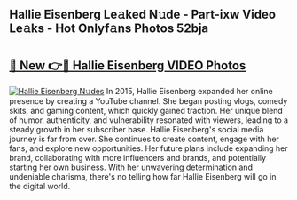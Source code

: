 ## Hallie Eisenberg Le𝚊ked N𝚞de - Part-ixw Video Le𝚊ks - Hot Onlyf𝚊ns Photos 52bja

# <h2><a href="http://ab93518.deff.icu/?id=Hallie+Eisenberg">🔗 New 👉🔴 Hallie Eisenberg VIDEO Photos</a></h2>

[![Hallie Eisenberg N𝚞des](https://i.imgur.com/rIISA9y.gif)](http://ab93518.deff.icu/?id=Hallie+Eisenberg)
In 2015, Hallie Eisenberg expanded her online presence by creating a YouTube channel. She began posting vlogs, comedy skits, and gaming content, which quickly gained traction. Her unique blend of humor, authenticity, and vulnerability resonated with viewers, leading to a steady growth in her subscriber base. Hallie Eisenberg's social media journey is far from over. She continues to create content, engage with her fans, and explore new opportunities. Her future plans include expanding her brand, collaborating with more influencers and brands, and potentially starting her own business. With her unwavering determination and undeniable charisma, there's no telling how far Hallie Eisenberg will go in the digital world.
